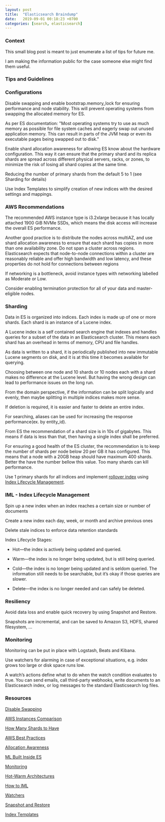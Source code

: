 ```yaml
---
layout: post
title:  "Elasticsearch Braindump"
date:   2019-09-01 00:18:23 +0700
categories: [search, elasticsearch]
---
```


### Context

This small blog post is meant to just enumerate a list of tips for future me. 

I am making the information public for the case someone else might find them useful.

### Tips and Guidelines

### Configurations

Disable swapping and enable bootstrap.memory_lock for ensuring performance and node stability. This will prevent operating systems from swapping the allocated memory for ES.

As per ES documentation: "Most operating systems try to use as much memory as possible for file system caches and eagerly swap out unused application memory. This can result in parts of the JVM heap or even its executable pages being swapped out to disk."

Enable shard allocation awareness for allowing ES know about the hardware configuration. This way it can ensure that the primary shard and its replica shards are spread across different physical servers, racks, or zones, to minimize the risk of losing all shard copies at the same time.

Reducing the number of primary shards from the default 5 to 1 (see Sharding for details)

Use Index Templates to simplify creation of new indices with the desired settings and mappings.

### AWS Recommendations

The recommended AWS instance type is i3.2xlarge because it has locally attached 1900 GiB NVMe SSDs, which means the disk access will increase the overall ES performance.

Another good practice is to distribute the nodes across multiAZ, and use shard allocation awareness to ensure that each shard has copies in more than one availability zone. Do not span a cluster across regions. Elasticsearch expects that node-to-node connections within a cluster are reasonably reliable and offer high bandwidth and low latency, and these properties do not hold for connections between regions

If networking is a bottleneck, avoid instance types with networking labelled as Moderate or Low.

Consider enabling termination protection for all of your data and master-eligible nodes.

### Sharding

Data in ES is organized into indices. Each index is made up of one or more shards. Each shard is an instance of a Lucene index. 

A Lucene index is a self contained search engine that indexes and handles queries for a subset of the data in an Elasticsearch cluster.
This means each shard has an overhead in terms of memory, CPU and file handles.

As data is written to a shard, it is periodically published into new immutable Lucene segments on disk, and it is at this time it becomes available for querying.

Choosing between one node and 10 shards or 10 nodes each with a shard makes no difference at the Lucene level. But having the wrong design can lead to performance issues on the long run.
 
From the domain perspective, if the information can be split logically and evenly, then maybe splitting in multiple indices makes more sense.

If deletion is required, it is easier and faster to delete an entire index.

For searching, aliases can be used for increasing the response performance(ex. by entity_id).

From ES the recommendation of a shard size is in 10s of gigabytes. This means if data is less than that, then having a single index shall be preferred.

For ensuring a good health of the ES cluster, the recommendation is to keep the number of shards per node below 20 per GB it has configured. This means that a node with a 20GB heap should have maximum 400 shards. Better the have the number bellow this value. Too many shards can kill performance.

Use 1 primary shards for all indices and implement [rollover index](https://www.elastic.co/guide/en/elasticsearch/reference/current/indices-rollover-index.html) using [Index Lifecycle Management](https://www.elastic.co/guide/en/elasticsearch/reference/current/index-lifecycle-management.html).

### IML - Index Lifecycle Management

Spin up a new index when an index reaches a certain size or number of documents

Create a new index each day, week, or month and archive previous ones

Delete stale indices to enforce data retention standards

Index Lifecycle Stages:

- Hot—​the index is actively being updated and queried.

- Warm—​the index is no longer being updated, but is still being queried.

- Cold—​the index is no longer being updated and is seldom queried. The information still needs to be searchable, but it’s okay if those queries are slower.

- Delete—​the index is no longer needed and can safely be deleted.

### Resiliency

Avoid data loss and enable quick recovery by using Snapshot and Restore. 

Snapshots are incremental, and can be saved to Amazon S3, HDFS, shared filesystem, ...


### Monitoring

Monitoring can be put in place with Logstash, Beats and Kibana.

Use watchers for alarming in case of exceptional situations, e.g. index grows too large or disk space runs low.

A watch’s actions define what to do when the watch condition evaluates to true. You can send emails, call third-party webhooks, write documents to an Elasticsearch index, or log messages to the standard Elasticsearch log files.

### Resources

[Disable Swapping](https://www.elastic.co/guide/en/elasticsearch/reference/current/setup-configuration-memory.html)

[AWS Instances Comparison](https://instances.vantage.sh/)

[How Many Shards to Have](https://www.elastic.co/blog/how-many-shards-should-i-have-in-my-elasticsearch-cluster)

[AWS Best Practices](https://www.elastic.co/guide/en/elasticsearch/plugins/current/cloud-aws-best-practices.html)

[Allocation Awareness](https://www.elastic.co/guide/en/elasticsearch/reference/6.8/allocation-awareness.html)

[ML Built Inside ES](https://www.elastic.co/what-is/elasticsearch-machine-learning)

[Monitoring](https://www.elastic.co/guide/en/elasticsearch/reference/7.4/monitor-elasticsearch-cluster.html)

[Hot-Warm Architectures](https://www.elastic.co/blog/hot-warm-architecture-in-elasticsearch-5-x)

[How to IML](https://www.elastic.co/blog/implementing-hot-warm-cold-in-elasticsearch-with-index-lifecycle-management)

[Watchers](https://www.elastic.co/guide/en/elasticsearch/reference/7.4/watcher-getting-started.html)

[Snapshot and Restore](https://www.elastic.co/guide/en/elasticsearch/reference/current/snapshot-restore.html)

[Index Templates](https://www.elastic.co/guide/en/elasticsearch/reference/current/index-templates.html)


